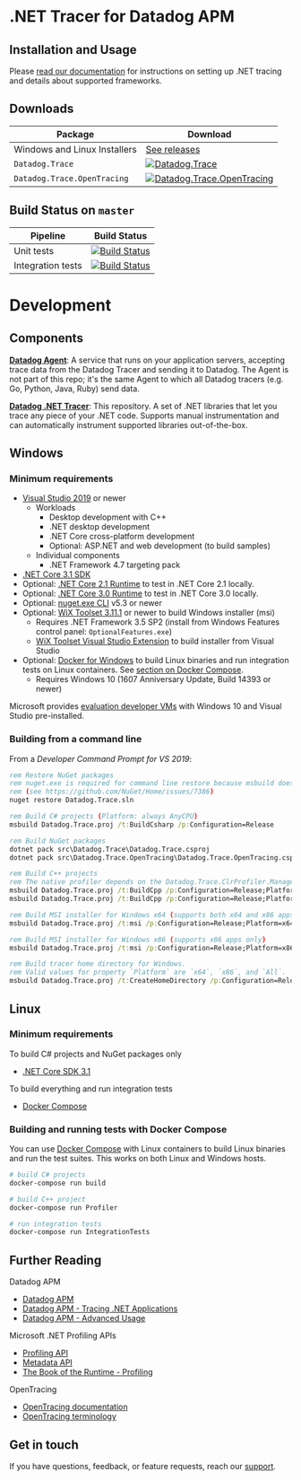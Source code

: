# .NET Tracer for Datadog APM

## Installation and Usage

Please [read our documentation](https://docs.datadoghq.com/tracing/setup/dotnet) for instructions on setting up .NET tracing and details about supported frameworks.

## Downloads
Package|Download
-|-
Windows and Linux Installers|[See releases](https://github.com/DataDog/dd-trace-dotnet/releases)
`Datadog.Trace`|[![Datadog.Trace](https://img.shields.io/nuget/vpre/Datadog.Trace.svg)](https://www.nuget.org/packages/Datadog.Trace)
`Datadog.Trace.OpenTracing`|[![Datadog.Trace.OpenTracing](https://img.shields.io/nuget/vpre/Datadog.Trace.OpenTracing.svg)](https://www.nuget.org/packages/Datadog.Trace.OpenTracing)

## Build Status on `master`

Pipeline          | Build Status
------------------|-------------
Unit tests        | [![Build Status](https://dev.azure.com/datadoghq/dd-trace-dotnet/_apis/build/status/unit-tests?branchName=master)](https://dev.azure.com/datadoghq/dd-trace-dotnet/_build/latest?definitionId=40&branchName=master)
Integration tests | [![Build Status](https://dev.azure.com/datadoghq/dd-trace-dotnet/_apis/build/status/integration-tests?branchName=master)](https://dev.azure.com/datadoghq/dd-trace-dotnet/_build/latest?definitionId=41&branchName=master)

# Development

## Components

**[Datadog Agent](https://github.com/DataDog/datadog-agent)**: A service that runs on your application servers, accepting trace data from the Datadog Tracer and sending it to Datadog. The Agent is not part of this repo; it's the same Agent to which all Datadog tracers (e.g. Go, Python, Java, Ruby) send data.

**[Datadog .NET Tracer](https://github.com/DataDog/dd-trace-dotnet)**: This repository. A set of .NET libraries that let you trace any piece of your .NET code. Supports manual instrumentation and can automatically instrument supported libraries out-of-the-box.

## Windows

### Minimum requirements

- [Visual Studio 2019](https://visualstudio.microsoft.com/downloads/) or newer
  - Workloads
    - Desktop development with C++
    - .NET desktop development
    - .NET Core cross-platform development
    - Optional: ASP.NET and web development (to build samples)
  - Individual components
    - .NET Framework 4.7 targeting pack
- [.NET Core 3.1 SDK](https://dotnet.microsoft.com/download/dotnet-core/3.1)
- Optional: [.NET Core 2.1 Runtime](https://dotnet.microsoft.com/download/dotnet-core/2.1) to test in .NET Core 2.1 locally.
- Optional: [.NET Core 3.0 Runtime](https://dotnet.microsoft.com/download/dotnet-core/3.0) to test in .NET Core 3.0 locally.
- Optional: [nuget.exe CLI](https://www.nuget.org/downloads) v5.3 or newer
- Optional: [WiX Toolset 3.11.1](http://wixtoolset.org/releases/) or newer to build Windows installer (msi)
  - Requires .NET Framework 3.5 SP2 (install from Windows Features control panel: `OptionalFeatures.exe`)
  - [WiX Toolset Visual Studio Extension](https://wixtoolset.org/releases/) to build installer from Visual Studio
- Optional: [Docker for Windows](https://docs.docker.com/docker-for-windows/) to build Linux binaries and run integration tests on Linux containers. See [section on Docker Compose](#building-and-running-tests-with-docker-compose).
  - Requires Windows 10 (1607 Anniversary Update, Build 14393 or newer)

Microsoft provides [evaluation developer VMs](https://developer.microsoft.com/en-us/windows/downloads/virtual-machines) with Windows 10 and Visual Studio pre-installed.

### Building from a command line

From a _Developer Command Prompt for VS 2019_:

```cmd
rem Restore NuGet packages
rem nuget.exe is required for command line restore because msbuild doesn't support packages.config
rem (see https://github.com/NuGet/Home/issues/7386)
nuget restore Datadog.Trace.sln

rem Build C# projects (Platform: always AnyCPU)
msbuild Datadog.Trace.proj /t:BuildCsharp /p:Configuration=Release

rem Build NuGet packages
dotnet pack src\Datadog.Trace\Datadog.Trace.csproj
dotnet pack src\Datadog.Trace.OpenTracing\Datadog.Trace.OpenTracing.csproj

rem Build C++ projects
rem The native profiler depends on the Datadog.Trace.ClrProfiler.Managed.Loader C# project so be sure that is built first
msbuild Datadog.Trace.proj /t:BuildCpp /p:Configuration=Release;Platform=x64
msbuild Datadog.Trace.proj /t:BuildCpp /p:Configuration=Release;Platform=x86

rem Build MSI installer for Windows x64 (supports both x64 and x86 apps)
msbuild Datadog.Trace.proj /t:msi /p:Configuration=Release;Platform=x64

rem Build MSI installer for Windows x86 (supports x86 apps only)
msbuild Datadog.Trace.proj /t:msi /p:Configuration=Release;Platform=x86

rem Build tracer home directory for Windows.
rem Valid values for property `Platform` are `x64`, `x86`, and `All`.
msbuild Datadog.Trace.proj /t:CreateHomeDirectory /p:Configuration=Release;Platform=All
```

## Linux

### Minimum requirements

To build C# projects and NuGet packages only
- [.NET Core SDK 3.1](https://dotnet.microsoft.com/download/dotnet-core/3.1)

To build everything and run integration tests
- [Docker Compose](https://docs.docker.com/compose/install/)

### Building and running tests with Docker Compose

You can use [Docker Compose](https://docs.docker.com/compose/) with Linux containers to build Linux binaries and run the test suites. This works on both Linux and Windows hosts.

```bash
# build C# projects
docker-compose run build

# build C++ project
docker-compose run Profiler

# run integration tests
docker-compose run IntegrationTests
```

## Further Reading

Datadog APM
- [Datadog APM](https://docs.datadoghq.com/tracing/)
- [Datadog APM - Tracing .NET Applications](https://docs.datadoghq.com/tracing/setup/dotnet/)
- [Datadog APM - Advanced Usage](https://docs.datadoghq.com/tracing/advanced_usage/?tab=dotnet)

Microsoft .NET Profiling APIs
- [Profiling API](https://docs.microsoft.com/en-us/dotnet/framework/unmanaged-api/profiling/)
- [Metadata API](https://docs.microsoft.com/en-us/dotnet/framework/unmanaged-api/metadata/)
- [The Book of the Runtime - Profiling](https://github.com/dotnet/coreclr/blob/master/Documentation/botr/profiling.md)

OpenTracing
- [OpenTracing documentation](https://github.com/opentracing/opentracing-csharp)
- [OpenTracing terminology](https://github.com/opentracing/specification/blob/master/specification.md)

## Get in touch

If you have questions, feedback, or feature requests, reach our [support](https://docs.datadoghq.com/help).
